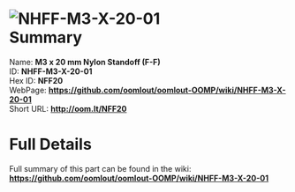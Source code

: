 
![NHFF-M3-X-20-01](https://github.com/oomlout/oomlout-OOMP/blob/master/parts/NHFF-M3-X-20-01/NHFF-M3-X-20-01_420.jpg)   
Summary
=================
  
Name: __M3 x 20 mm Nylon Standoff (F-F)__    
ID: __NHFF-M3-X-20-01__   
Hex ID: __NFF20__   
WebPage: __https://github.com/oomlout/oomlout-OOMP/wiki/NHFF-M3-X-20-01__   
Short URL: __http://oom.lt/NFF20__   

Full Details
==========================
Full summary of this part can be found in the wiki:   
__https://github.com/oomlout/oomlout-OOMP/wiki/NHFF-M3-X-20-01__    

